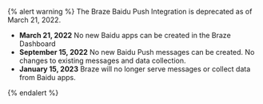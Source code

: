{% alert warning %}
The Braze Baidu Push Integration is deprecated as of March 21, 2022.

* **March 21, 2022** No new Baidu apps can be created in the Braze Dashboard
* **September 15, 2022** No new Baidu Push messages can be created. No changes to existing messages and data collection.
* **January 15, 2023** Braze will no longer serve messages or collect data from Baidu apps.

{% endalert %}
